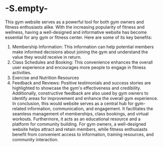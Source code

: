 # -S.empty-
This gym website serves as a powerful tool for both gym owners and fitness enthusiasts alike. With the increasing popularity of fitness and wellness, having a well-designed and informative website has become essential for any gym or fitness center. Here are some of its key benefits:
1. Membership Information: This information can help potential members make informed decisions about joining the gym and understand the value they would receive in return.
2. Class Schedules and Booking: This convenience enhances the overall user experience and encourages more people to engage in fitness activities.
3. Exercise and Nutrition Resources
4. Feedback and Reviews: Positive testimonials and success stories are highlighted to showcase the gym's effectiveness and credibility. Additionally, constructive feedback are also used by gym owners to identify areas for improvement and enhance the overall gym experience.
In conclusion,  this would website serves as a central hub for gym-related information, communication, and engagement. It facilitates the seamless management of memberships, class bookings, and virtual workouts. Furthermore, it acts as an educational resource and a platform for community building. For gym owners, a well-designed website helps attract and retain members, while fitness enthusiasts benefit from convenient access to information, training resources, and community interaction. 
